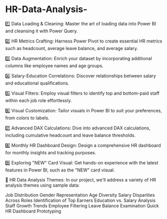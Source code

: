 # HR-Data-Analysis-
1️⃣ Data Loading & Cleaning: Master the art of loading data into Power BI and cleansing it with Power Query.

2️⃣ HR Metrics Crafting: Harness Power Pivot to create essential HR metrics such as headcount, average leave balance, and average salary.

3️⃣ Data Augmentation: Enrich your dataset by incorporating additional columns like employee names and age groups.

4️⃣ Salary-Education Correlations: Discover relationships between salary and educational qualifications.

5️⃣ Visual Filters: Employ visual filters to identify top and bottom-paid staff within each job role effortlessly.

6️⃣ Visual Customization: Tailor visuals in Power BI to suit your preferences, from colors to labels.

7️⃣ Advanced DAX Calculations: Dive into advanced DAX calculations, including cumulative headcount and leave balance thresholds.

8️⃣ Monthly HR Dashboard Design: Design a comprehensive HR dashboard for monthly insights and tracking purposes.

9️⃣ Exploring "NEW" Card Visual: Get hands-on experience with the latest features in Power BI, such as the "NEW" card visual.

📃 HR Data Analysis Themes: In our project, we'll address a variety of HR analysis themes using sample data:

Job Distribution
Gender Representation
Age Diversity
Salary Disparities Across Roles
Identification of Top Earners
Education vs. Salary Analysis
Staff Growth Trends
Employee Filtering
Leave Balance Examination
Quick HR Dashboard Prototyping
